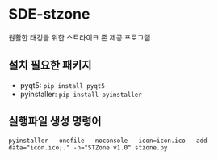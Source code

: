 # SDE-stzone
원활한 태깅을 위한 스트라이크 존 제공 프로그램

## 설치 필요한 패키지
- pyqt5: `pip install pyqt5`
- pyinstaller: `pip install pyinstaller`

## 실행파일 생성 명령어
```
pyinstaller --onefile --noconsole --icon=icon.ico --add-data="icon.ico;." -n="STZone v1.0" stzone.py
```